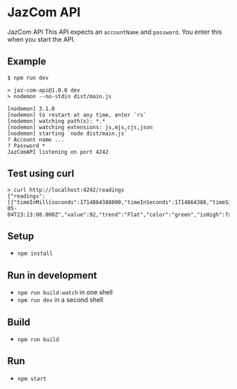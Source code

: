 # JazCom API

JazCom API
This API expects an `accountName` and `password`. You enter this when you start the API.

## Example

```
$ npm run dev

> jaz-com-api@1.0.0 dev
> nodemon --no-stdin dist/main.js

[nodemon] 3.1.0
[nodemon] to restart at any time, enter `rs`
[nodemon] watching path(s): *.*
[nodemon] watching extensions: js,mjs,cjs,json
[nodemon] starting `node dist/main.js`
? Account name ...
? Password *
JazComAPI listening on port 4242
```

## Test using curl

```
> curl http://localhost:4242/readings
{"readings":[{"timeInMilliseconds":1714864388000,"timeInSeconds":1714864388,"timeSinceLastReadingInSeconds":274.5160000324249,"timeSinceLastReadingInMinutes":4.5752666672070825,"readingIsOld":false,"date":"2024-05-04T23:13:08.000Z","value":92,"trend":"Flat","color":"green","isHigh":false,"isLow":false,"isInRange":true}]}
```

## Setup

- `npm install`

## Run in development

- `npm run build:watch` in one shell
- `npm run dev` in a second shell

## Build

- `npm run build`

## Run

- `npm start`
